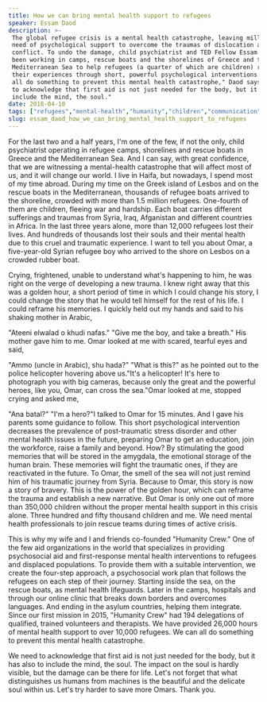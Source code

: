```yaml
---
title: How we can bring mental health support to refugees
speaker: Essam Daod
description: >-
 The global refugee crisis is a mental health catastrophe, leaving millions in
 need of psychological support to overcome the traumas of dislocation and
 conflict. To undo the damage, child psychiatrist and TED Fellow Essam Daod has
 been working in camps, rescue boats and the shorelines of Greece and the
 Mediterranean Sea to help refugees (a quarter of which are children) reframe
 their experiences through short, powerful psychological interventions. "We can
 all do something to prevent this mental health catastrophe," Daod says. "We need
 to acknowledge that first aid is not just needed for the body, but it has also to
 include the mind, the soul."
date: 2018-04-10
tags: ["refugees","mental-health","humanity","children","communication","community","compassion","emotions","empathy","global-issues","education","war","society","social-change","syria","ted-fellows"]
slug: essam_daod_how_we_can_bring_mental_health_support_to_refugees
---
```


For the last two and a half years, I'm one of the few, if not the only, child psychiatrist
operating in refugee camps, shorelines and rescue boats in Greece and the Mediterranean
Sea. And I can say, with great confidence, that we are witnessing a mental-health
catastrophe that will affect most of us, and it will change our world. I live in Haifa, but
nowadays, I spend most of my time abroad. During my time on the Greek island of Lesbos and
on the rescue boats in the Mediterranean, thousands of refugee boats arrived to the
shoreline, crowded with more than 1.5 million refugees. One-fourth of them are children,
fleeing war and hardship. Each boat carries different sufferings and traumas from Syria,
Iraq, Afganistan and different countries in Africa. In the last three years alone, more
than 12,000 refugees lost their lives. And hundreds of thousands lost their souls and
their mental health due to this cruel and traumatic experience. I want to tell you about
Omar, a five-year-old Syrian refugee boy who arrived to the shore on Lesbos on a crowded
rubber boat.

Crying, frightened, unable to understand what's happening to him, he was right on the
verge of developing a new trauma. I knew right away that this was a golden hour, a short
period of time in which I could change his story, I could change the story that he would
tell himself for the rest of his life. I could reframe his memories. I quickly held out my
hands and said to his shaking mother in Arabic,

"Ateeni elwalad o khudi nafas." "Give me the boy, and take a breath." His mother gave him
to me. Omar looked at me with scared, tearful eyes and said, 

"Ammo (uncle in Arabic), shu hada?" "What is this?" as he pointed out to the police
helicopter hovering above us."It's a helicopter! It's here to photograph you with big
cameras, because only the great and the powerful heroes, like you, Omar, can cross the
sea."Omar looked at me, stopped crying and asked me, 

"Ana batal?" "I'm a hero?"I talked to Omar for 15 minutes. And I gave his parents some
guidance to follow. This short psychological intervention decreases the prevalence of
post-traumatic stress disorder and other mental health issues in the future, preparing
Omar to get an education, join the workforce, raise a family and beyond. How? By
stimulating the good memories that will be stored in the amygdala, the emotional storage
of the human brain. These memories will fight the traumatic ones, if they are reactivated
in the future. To Omar, the smell of the sea will not just remind him of his traumatic
journey from Syria. Because to Omar, this story is now a story of bravery. This is the
power of the golden hour, which can reframe the trauma and establish a new narrative. But
Omar is only one out of more than 350,000 children without the proper mental health
support in this crisis alone. Three hundred and fifty thousand children and me. We need
mental health professionals to join rescue teams during times of active
crisis.

This is why my wife and I and friends co-founded "Humanity Crew." One of the few aid
organizations in the world that specializes in providing psychosocial aid and
first-response mental health interventions to refugees and displaced populations. To
provide them with a suitable intervention, we create the four-step approach, a
psychosocial work plan that follows the refugees on each step of their journey. Starting
inside the sea, on the rescue boats, as mental health lifeguards. Later in the camps,
hospitals and through our online clinic that breaks down borders and overcomes languages.
And ending in the asylum countries, helping them integrate. Since our first mission in
2015, "Humanity Crew" had 194 delegations of qualified, trained volunteers and therapists.
We have provided 26,000 hours of mental health support to over 10,000 refugees. We can all
do something to prevent this mental health catastrophe.

We need to acknowledge that first aid is not just needed for the body, but it has also to
include the mind, the soul. The impact on the soul is hardly visible, but the damage can
be there for life. Let's not forget that what distinguishes us humans from machines is the
beautiful and the delicate soul within us. Let's try harder to save more Omars. Thank
you.

<!--
ad_duration=3.33
comment_count=32
event="TED2018"
external_start_time=0
has_talk_citation=0
intro_duration=11.82
is_subtitle_required="False"
is_talk_featured="True"
language="en"
language_swap="False"
native_language="en"
number_of_related_talks=6
number_of_speakers=1
number_of_subtitled_videos=34
number_of_tags=16
number_of_talk_download_languages=35
number_of_talk_more_resources=0
number_of_talk_recommendations=0
number_of_talks_take_actions=2
post_ad_duration=0.83
published_timestamp="2018-06-20 14:56:36"
recording_date="2018-04-10"
speaker_description="Mental health specialist"
speaker_is_published=1
speaker_name="Essam Daod"
talk_more_resources=[]
talk_name="How we can bring mental health support to refugees"
talks_tags=["refugees","mental-health","humanity","children","communication","community","compassion","emotions","empathy","global-issues","education","war","society","social-change","syria","ted-fellows"]
url_audio="https://download.ted.com/talks/EssamDaod_2018U.mp3?apikey=acme-roadrunner"
url_photo_speaker="https://pe.tedcdn.com/images/ted/bfe53a7b0569badf18cabd9e508935f9aa476370_254x191.jpg"
url_photo_talk="https://s3.amazonaws.com/talkstar-photos/uploads/b19bbc45-8005-4400-b51e-702b9f4f8512/EssamDaod_2018U-embed.jpg"
url_webpage="https://www.ted.com/talks/essam_daod_how_we_can_bring_mental_health_support_to_refugees"
video_type_name="TED Stage Talk"
-->